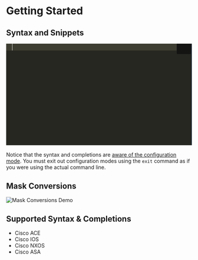 # Getting Started

## Syntax and Snippets
![Cisco IOS Demo](docs/img/cisco_ios_demo.gif)

Notice that the syntax and completions are [aware of the configuration mode](docs/configuration_modes.md). You must exit out configuration modes using the `exit` command as if you were using the actual command line.

## Mask Conversions
![Mask Conversions Demo](docs/img/mask_converisons_demo.gif)

## Supported Syntax & Completions
 * Cisco ACE
 * Cisco IOS
 * Cisco NXOS
 * Cisco ASA

